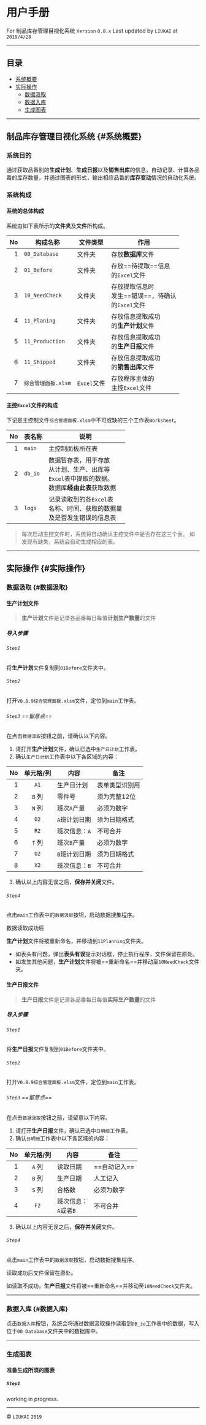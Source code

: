 # 用户手册

For 制品库存管理目视化系统 `Version` `0.8.x`
Last updated by `LIUKAI` at `2019/4/28`

---

## 目录

* [系统概要](#系统概要)
* [实际操作](#实际操作)
  * [数据汲取](#数据汲取)
  * [数据入库](#数据入库)
  * [生成图表](#生成图表)

---

## 制品库存管理目视化系统  {#系统概要}

### 系统目的

通过获取品番别的**生成计划**、**生成日报**以及**销售出库**的信息，自动记录、计算各品番的库存数量，并通过图表的形式，输出相应品番的**库存变动**情况的自动化系统。

### 系统构成

#### 系统的总体构成

系统由如下表所示的**文件夹**及**文件**所构成。

|No|构成名称|文件类型|作用|
|---:|---|---|---|
|1|`00_Database`|文件夹|存放**数据库**文件|
|2|`01_Before`|文件夹|存放==待提取==信息<br>的`Excel`文件|
|3|`10_NeedCheck`|文件夹|存放提取信息时<br>发生==错误==，待确认<br>的`Excel`文件|
|4|`11_Planing`|文件夹|存放信息提取成功<br>的**生产计划**文件|
|5|`11_Production`|文件夹|存放信息提取成功<br>的**生产日报**文件|
|6|`11_Shipped`|文件夹|存放信息提取成功<br>的**销售出库**文件|
|7|`综合管理面板.xlsm`|`Excel`文件|存放程序主体的<br>主控`Excel`文件|

#### 主控`Excel`文件的构成

下记是主控制文件`综合管理面板.xlsm`中不可或缺的三个工作表`Worksheet`。

|No|表名称|说明|
|---:|---|---|
|1|`main`|主控制面板所在表|
|2|`db_io`|数据暂存表，用于存放<br>从计划、生产、出库等<br>`Excel`表中提取的数据。<br>数据库**经由此表**获取数据 |
|3|`logs`|记录读取到的各`Excel`表<br>名称、时间、获取的数据量<br>及是否发生错误的信息表|

> 每次启动主控文件时，系统将自动确认主控文件中是否存在这三个表。
> 如发现有缺失，系统会自动生成相应的表。

---

## 实际操作 {#实际操作}

### 数据汲取 {#数据汲取}

#### 生产计划文件

> **生产计划**文件是记录各品番每日每值**计划生产数量**的文件

##### 导入步骤

###### `Step1`

将**生产计划**文件复制到`01Before`文件夹中。

###### `Step2`

打开`V0.8.9综合管理面板.xlsm`文件，定位到`main`工作表。

###### `Step3` ==留意点==

在点击`数据汲取`按钮之前，请确认以下内容。

1. 请打开**生产计划**文件，确认已选中`生产日计划`工作表。
2. 确认`生产日计划`工作表中以下各区域的内容：

| No | 单元格/列 | 内容 | 备注 |
|---:|:---:|---|---|
|1| `A1`|生产日计划|表单类型识别用|
|2|`B` 列|零件号|须为完整12位|
|3|`N` 列|班次`A`产量|必须为数字|
|4|`O2`|`A`班计划日期|须为日期格式|
|5|`R2`|班次信息：`A`|不可合并|
|6|`T` 列|班次`B`产量|必须为数字|
|7|`U2`|`B`班计划日期|须为日期格式|
|8|`X2`|班次信息：`B`|不可合并|

3. 确认以上内容无误之后，**保存并关闭**文件。

###### `Step4`

点击`main`工作表中的`数据汲取`按钮，启动数据搜集程序。

数据读取成功后

**生产计划**文件将被重新命名，并移动到`11Planning`文件夹。
   * 如表头有问题，弹出**表头有误**提示对话框，停止执行程序，文件保留在原处。
  * 如发生其他问题，**生产计划**文件将被==重新命名==并移动至`10NeedCheck`文件夹。

#### 生产日报文件

> **生产日报**文件是记录各品番每日每值**实际生产数量**的文件

##### 导入步骤

###### `Step1`

将**生产日报**文件复制到`01Before`文件夹中。

###### `Step2`

打开`V0.8.9综合管理面板.xlsm`文件，定位到`main`工作表。

###### `Step3` ==留意点==

在点击`数据汲取`按钮之前，请留意以下内容。

1. 请打开**生产日报**文件，确认已选中`日明细`工作表。
2. 确认`日明细`工作表中以下各区域的内容：

| No | 单元格/列 | 内容 | 备注 |
|---:|:---:|---|---|
|1|`A` 列|读取日期|==自动记入==|
|2|`B` 列|生产日期|人工记入|
|3|`S` 列|合格数|必须为数字|
|4|`F2`|班次信息：<br>`A`或者`B`|不可合并|

3. 确认以上内容无误之后，**保存并关闭**文件。

###### `Step4`

点击`main`工作表中的`数据汲取`按钮，启动数据搜集程序。

读取成功后文件保留在原处。

如读取不成功，**生产日报**文件将被==重新命名==并移动至`10NeedCheck`文件夹。

---

### 数据入库 {#数据入库}

点击`数据入库`按钮，系统会将通过数据汲取操作读取到`DB_io`工作表中的数据，写入位于`00_Database`文件夹中的数据库中。

---

### 生成图表

#### 准备生成所须的图表

##### `Step1`

working in progress.

---

&copy; `LIUKAI` `2019`
